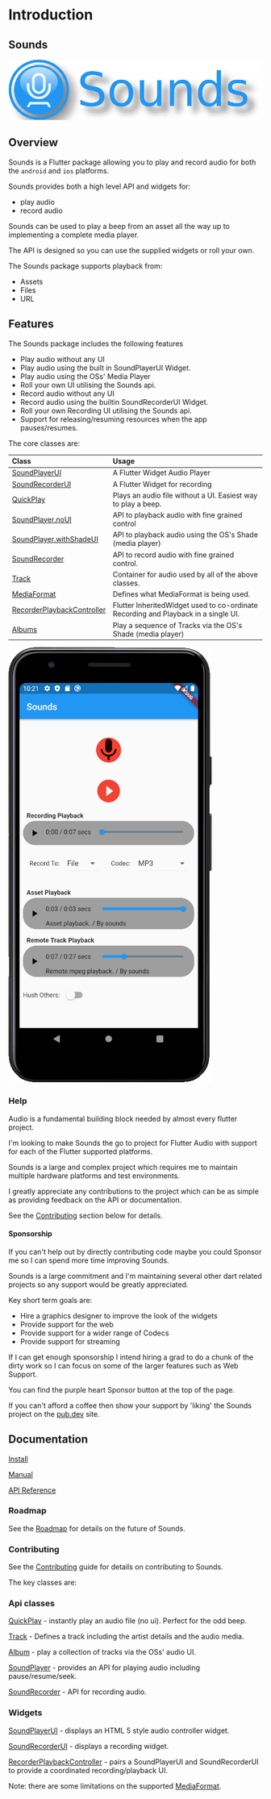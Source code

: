 # Introduction

## Sounds

[![](https://raw.githubusercontent.com/acedev0110/flutter-sound/master/SoundsLogo.png)](https://raw.githubusercontent.com/acedev0110/flutter-sound/master/SoundsLogo.png)


## Overview

Sounds is a Flutter package allowing you to play and record audio for both the `android` and `ios` platforms.

Sounds provides both a high level API and widgets for:

* play audio 
* record audio

Sounds can be used to play a beep from an asset all the way up to implementing a complete media player.

The API is designed so you can use the supplied widgets or roll your own.

The Sounds package supports playback from:

* Assets
* Files
* URL

## Features

The Sounds package includes the following features

* Play audio without any UI
* Play audio using the built in SoundPlayerUI Widget.
* Play audio using the OSs' Media Player
* Roll your own UI utilising the Sounds api.
* Record audio without any UI
* Record audio using the builtin SoundRecorderUI Widget.
* Roll your own Recording UI utilising the Sounds api.
* Support for releasing/resuming resources when the app pauses/resumes.

The core classes are:

| Class | Usage |
| :--- | :--- |
| [SoundPlayerUI](api/soundplayerui.md) | A Flutter Widget Audio Player |
| [SoundRecorderUI](api/soundrecorderui.md) | A Flutter Widget for recording |
| [QuickPlay](api/quickplay.md) | Plays an audio file without a UI. Easiest way to play a beep. |
| [SoundPlayer.noUI](api/soundplayer.md#headless-playback-no-ui) | API to playback audio with fine grained control |
| [SoundPlayer.withShadeUI](api/soundplayer.md#os-shade-using-the-os-media-ui) | API to playback audio using the OS's Shade \(media player\) |
| [SoundRecorder](api/soundrecorder.md) | API to record audio with fine grained control. |
| [Track](api/track.md) | Container for audio used by all of the above classes. |
| [MediaFormat](api/mediaformat.md) | Defines what MediaFormat is being used. |
| [RecorderPlaybackController](api/recorderplaybackcontroller.md) | Flutter InheritedWidget used to co-ordinate Recording and Playback in a single UI. |
| [Albums](api/albums.md) | Play a sequence of Tracks via the OS's Shade \(media player\) |

![](.gitbook/assets/image%20%281%29.png)

### Help

Audio is a fundamental building block needed by almost every flutter project.

I'm looking to make Sounds the go to project for Flutter Audio with support for each of the Flutter supported platforms.

Sounds is a large and complex project which requires me to maintain multiple hardware platforms and test environments.

I greatly appreciate any contributions to the project which can be as simple as providing feedback on the API or documentation.

See the [Contributing](contributing/overview.md) section below for details.

#### Sponsorship

If you can't help out by directly contributing code maybe you could Sponsor me so I can spend more time improving Sounds.

Sounds is a large commitment and I'm maintaining several other dart related projects so any support would be greatly appreciated.

Key short term goals are:

* Hire a graphics designer to improve the look of the widgets
* Provide support for the web
* Provide support for a wider range of Codecs
* Provide support for streaming

If I can get enough sponsorship I intend hiring a grad to do a chunk of the dirty work so I can focus on some of the larger features such as Web Support.

You can find the purple heart Sponsor button at the top of the page.

If you can't afford a coffee then show your support by 'liking' the Sounds project on the [pub.dev](https://pub.dev/packages/sounds) site.

## Documentation

[Install](installing.md)

[Manual](https://bsutton.gitbook.io/sounds/)

[API Reference](https://pub.dev/documentation/sounds/latest/)

### Roadmap

See the [Roadmap](roadmap.md) for details on the future of Sounds.

### Contributing

See the [Contributing](contributing/overview.md) guide for details on contributing to Sounds.

The key classes are:

### Api classes

[QuickPlay](api/quickplay.md) - instantly play an audio file \(no ui\). Perfect for the odd beep.

[Track](api/track.md) - Defines a track including the artist details and the audio media.

[Album](api/albums.md) - play a collection of tracks via the OSs' audio UI.

[SoundPlayer](api/soundplayer.md) - provides an API for playing audio including pause/resume/seek.

[SoundRecorder](api/soundrecorder.md) - API for recording audio.

### Widgets

[SoundPlayerUI](api/soundplayerui.md) - displays an HTML 5 style audio controller widget.

[SoundRecorderUI](api/soundrecorderui.md) - displays a recording widget.

[RecorderPlaybackController](api/recorderplaybackcontroller.md) - pairs a SoundPlayerUI and SoundRecorderUI to provide a coordinated recording/playback UI.

Note: there are some limitations on the supported [MediaFormat](api/mediaformat.md).

